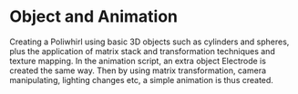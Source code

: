 # Object and Animation
Creating a Poliwhirl using basic 3D objects such as cylinders and spheres, plus the application of matrix stack and transformation techniques and texture mapping. In the animation script, an extra object Electrode is created the same way. Then by using matrix transformation, camera manipulating, lighting changes etc, a simple animation is thus created. 
